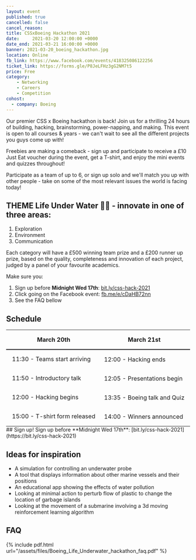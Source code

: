 ```yaml
---
layout: event
published: true
cancelled: false
cancel_reason:
title: CSSxBoeing Hackathon 2021
date:     2021-03-20 12:00:00 +0000
date_end: 2021-03-21 16:00:00 +0000
banner: 2021-03-20_boeing_hackathon.jpg
location: Online
fb_link: https://www.facebook.com/events/418325086122256
ticket_link: https://forms.gle/P8JeLFHz3gG2NM7t5
price: Free
category:
    - Networking
    - Careers
    - Competition
cohost:
  - company: Boeing
---
```

Our premier CSS x Boeing hackathon is back! Join us for a thrilling 24 hours of building, hacking, brainstorming, power-napping, and making. This event is open to all courses & years - we can't wait to see all the different projects you guys come up with!

Freebies are making a comeback - sign up and participate to receive a £10 Just Eat voucher during the event, get a T-shirt, and enjoy the mini events and quizzes throughout!

Participate as a team of up to 6, or sign up solo and we'll match you up with other people - take on some of the most relevant issues the world is facing today!

## THEME Life Under Water 🌊🌱 - innovate in one of three areas:
1. Exploration
1. Environment
1. Communication

Each category will have a £500 winning team prize and a £200 runner up prize, based on the quality, completeness and innovation of each project, judged by a panel of your favourite academics.

Make sure you:
1. Sign up before **Midnight Wed 17th**: [bit.ly/css-hack-2021](https://bit.ly/css-hack-2021)
1. Click going on the Facebook event: [fb.me/e/cDaHB72nn](https://fb.me/e/cDaHB72nn)
1. See the FAQ bellow

## Schedule
<table style="margin: 0.75em auto 0;">
  <thead>
    <tr>
      <th style="text-align: center; padding-left: 1em; border-bottom: 2px solid #1d1b1e; font-weight: bold;">March 20th</th>
      <th style="text-align: center; padding: 1em; border-bottom: 2px solid #1d1b1e; font-weight: bold;">March 21st</th>
    </tr>
  </thead>
  <tbody>
    <tr>
      <td style="padding-left: 1em;">11:30 - Teams start arriving</td>
      <td style="padding: 1em;">12:00 - Hacking ends</td>
    </tr>
    <tr>
      <td style="padding-left: 1em;">11:50 - Introductory talk</td>
      <td style="padding: 1em;">12:05 - Presentations begin</td>
    </tr>
    <tr>
      <td style="padding-left: 1em;">12:00 - Hacking begins</td>
      <td style="padding: 1em;">13:35 - Boeing talk and Quiz</td>
    </tr>
    <tr>
      <td style="padding-left: 1em;">15:00 - T-shirt form released</td>
      <td style="padding: 1em;">14:00 - Winners announced</td>
    </tr>
  </tbody>
</table>
## Sign up!
Sign up before **Midnight Wed 17th**: [bit.ly/css-hack-2021](https://bit.ly/css-hack-2021)

## Ideas for inspiration
- A simulation for controlling an underwater probe
- A tool that displays information about other marine vessels and their positions
- An educational app showing the effects of water pollution
- Looking at minimal action to perturb flow of plastic to change the location of garbage islands
- Looking at the movement of a submarine involving a 3d moving reinforcement learning algorithm

## FAQ
{% include pdf.html url="/assets/files/Boeing_Life_Underwater_hackathon_faq.pdf" %}
